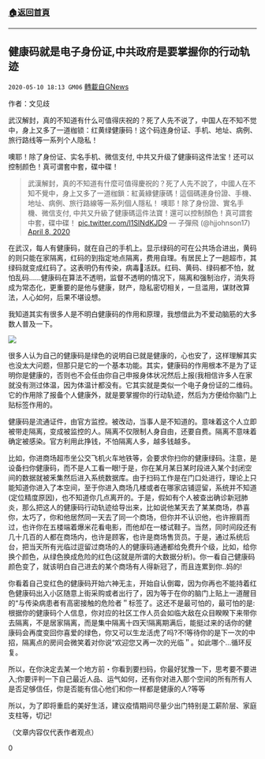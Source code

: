 ###  [:house:返回首頁](https://github.com/ourhimalayas/txt)
---

## 健康码就是电子身份证,中共政府是要掌握你的行动轨迹
`2020-05-10 18:13 GM06` [轉載自GNews](https://gnews.org/zh-hant/199600/)

作者：文见歧

武汉解封，真的不知道有什么可值得庆祝的？死了人先不说了，中国人在不知不觉中，身上又多了一道枷锁：红黄绿健康码！这个码连身份证、手机、地址、病例、旅行路线等一系列个人隐私！

噢耶！除了身份证、实名手机、微信支付, 中共又升级了健康码这件法宝！还可以控制颜色！真可谓套中套，碟中碟！

> 武漢解封，真的不知道有什麼可值得慶祝的？死了人先不說了，中國人在不知不覺中，身上又多了一道枷鎖：紅黃綠健康碼！這個碼連身份證、手機、地址、病例、旅行路線等一系列個人隱私！
> 噢耶！除了身份證、實名手機、微信支付, 中共又升級了健康碼這件法寶！還可以控制顏色！真可謂套中套，碟中碟！ [pic.twitter.com/I1SINdKJD9](https://t.co/I1SINdKJD9)
> — 子彈飛 (@hjjohnson17) [April 8, 2020](https://twitter.com/hjjohnson17/status/1247860328525897729?ref_src=twsrc%5Etfw)

在武汉，每人有健康码，就在自己的手机上。显示绿码的可在公共场合进出，黄码的则只能在家隔离，红码的到指定地点隔离，费用自理。有居民上了一趟超市，其绿码就变成红码了。这表明仍有传染，病毒🦠活跃。红码、黄码、绿码都不怕，就怕乱码……健康码在算法不透明，监督不透明的情况下，隔离和强制治疗，消失将成为常态化，更重要的是他与健康，财产，隐私密切相关，一旦滥用，谋财改算法，人心如何，后果不堪设想。

我知道其实有很多人是不明白健康码的作用和原理，我想借此为不爱动脑筋的大多数人普及一下。

![](https://s3.amazonaws.com/gnews-media-offload/wp-content/uploads/2020/05/10180717/77.jpg)

很多人认为自己的健康码是绿色的说明自已就是健康的，心也安了，这样理解其实也没太大问题，但那只是它的一个基本功能。其实，健康码的作用根本不是为了证明你是健康的，否则也不会任由你自己申报身体状况然后上报(我相信许多人在家就没有测过体温，因为体温计都没有。它其实就是类似一个电子身份证的二维码。它的作用除了报备个人健康外，就是要掌握你的行动轨迹，然后为方便给你脑门上贴标签作用的。

健康码是流通证件，由官方监控。被改动，当事人是不知道的。意味着这个人立即被带走隔离，变成被监控的人。隔离不仅限制人身自由，还要自费。隔离不意味着确定被感染。官方利用此挣钱，不怕隔离人多，越多钱越多。

比如，你进商场超市坐公交飞机火车地铁等，会要求你扫你的健康绿码。注意，是设备扫你健康码，而不是人工看一眼!于是，你在某月某日某时段进入某个封闭空间的数据就被釆集然后进入系统数据库。由于扫码工作是在门口处进行，理论上只能知道你进入了本空间，至于你进入商场几楼或者在哪家店铺逗留，系统并不知道(定位精度原因)，也不知道你几点离开的。于是，假如有个人被查出确诊新冠肺炎，那么把这人的健康码行动轨迹给导出来，比如说他某天去了某某商场，恭喜你，太巧了，你和他居然同一天去了同一个商场，但你并不认识他，也许擦肩而过，也许你在五楼端着爆米花看电影，而他却在一楼试鞋子。当然，同时间段还有几十几百的人都在商场内，也许是顾客，也许是商场售货员。于是，通过系统后台，把当天所有光临过逗留过商场的人的健康码通通都给免费升个级，比如，给你换个颜色，从绿色换成危险的红色(这就是所谓的大数据分析)。你一看自己健康码颜色变了，就该明白自己进去的某个商场有人得新冠了，而且连累到你..妈的!

你看着自己变红色的健康码开始六神无主，开始自认倒霉，因为你再也不能持着红色健康码出入小区随意上街采购或者出行了，因为等于在你的脑门上贴上一道醒目的“与传染病患者有高密接触的危险者＂标签了。这还不是最可怕的，最可怕的是:根据你的健康码个人信息，你对应的社区工作人员会如临大敌在众目睽睽下来带你去隔离，不是居家隔离，而是集中隔离十四天!隔离期满后，能挺过来的话你的健康码会再度变回你喜爱的绿色，你又可以生龙活虎了吗?不!等待你的是下一次的中招，隔离点的房间会微笑着对你说“欢迎您又再一次的光临＂。如此哪个…循环反复。

所以，在你決定去某一个地方前・你看到要扫码，你最好犹豫一下，思考要不要进入;你要评判一下自己最近人品、运气如何，还有你对进入那个空间的所有所有人是否足够信任，你是否能有信心他们和你一样都是健康的人?等等

所以，为了即将重启的美好生活，建议疫情期间尽量少出门特别是工薪阶层、家庭支柱等，切记!

（文章内容仅代表作者观点）

0
